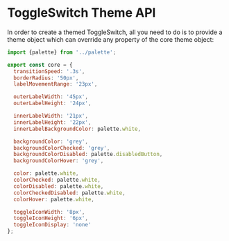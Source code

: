 # ToggleSwitch Theme API

In order to create a themed ToggleSwitch, all you need to do is to provide a theme object which can override any property of the core theme object:

```javascript
import {palette} from '../palette';

export const core = {
  transitionSpeed: '.3s',
  borderRadius: '50px',
  labelMovementRange: '23px',

  outerLabelWidth: '45px',
  outerLabelHeight: '24px',

  innerLabelWidth: '21px',
  innerLabelHeight: '22px',
  innerLabelBackgroundColor: palette.white,

  backgroundColor: 'grey',
  backgroundColorChecked: 'grey',
  backgroundColorDisabled: palette.disabledButton,
  backgroundColorHover: 'grey',

  color: palette.white,
  colorChecked: palette.white,
  colorDisabled: palette.white,
  colorCheckedDisabled: palette.white,
  colorHover: palette.white,

  toggleIconWidth: '8px',
  toggleIconHeight: '6px',
  toggleIconDisplay: 'none'
};
```
